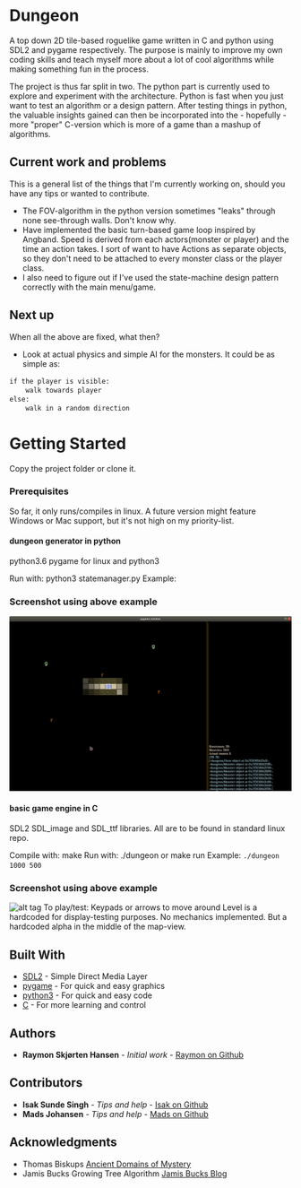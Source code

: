 # Dungeon
A top down 2D tile-based roguelike game written in C and python using SDL2 and pygame respectively.
The purpose is mainly to improve my own coding skills and teach myself more about a lot of cool algorithms while making something fun in the process.

The project is thus far split in two. The python part is currently used to explore and experiment with the architecture. Python is fast when you just want to test an algorithm or a design pattern. After testing things in python, the valuable insights gained can then be incorporated into the - hopefully - more "proper" C-version which is more of a game than a mashup of algorithms.  

## Current work and problems
This is a general list of the things that I'm currently working on, should you have any tips or wanted to contribute.
* The FOV-algorithm in the python version sometimes "leaks" through none see-through walls. Don't know why.
* Have implemented the basic turn-based game loop inspired by Angband. Speed is derived from each actors(monster or player) and the time an action takes. I sort of want to have Actions as separate objects, so they don't need to be attached to every monster class or the player class.
* I also need to figure out if I've used the state-machine design pattern correctly with the main menu/game. 
## Next up
When all the above are fixed, what then?
* Look at actual physics and simple AI for the monsters. It could be as simple as:
```
if the player is visible:
    walk towards player
else:
    walk in a random direction
```

# Getting Started
Copy the project folder or clone it.

### Prerequisites
So far, it only runs/compiles in linux. A future version might feature Windows or Mac support, but it's not high on my priority-list.

#### dungeon generator in python
python3.6
pygame for linux and python3

Run with:
python3 statemanager.py
Example:
### Screenshot using above example
![alt tag](docs/dungeon-python.png)

#### basic game engine in C
SDL2 SDL_image and SDL_ttf libraries. All are to be found in standard linux repo.

Compile with:
make
Run with:
./dungeon <optional width> <optional height>
or
make run
Example:
```./dungeon 1000 500```
### Screenshot using above example
![alt tag](docs/dungeon-c.png)
To play/test:
Keypads or arrows to move around
Level is a hardcoded for display-testing purposes. No mechanics implemented. But a hardcoded alpha in the middle of the map-view. 

## Built With
* [SDL2](https://www.libsdl.org/download-2.0.php) - Simple Direct Media Layer
* [pygame](http://www.pygame.org) - For quick and easy graphics
* [python3](https://www.python.org/download/releases/3.0/) - For quick and easy code
* [C](https://en.wikipedia.org/wiki/C_(programming_language)) - For more learning and control

## Authors
* **Raymon Skjørten Hansen** - *Initial work* - [Raymon on Github](https://github.com/raymonshansen)

## Contributors
* **Isak Sunde Singh** - *Tips and help* - [Isak on Github](https://github.com/IsakSundeSingh)
* **Mads Johansen** - *Tips and help* - [Mads on Github](https://github.com/MaxJohansen)

## Acknowledgments
* Thomas Biskups [Ancient Domains of Mystery](wwww.adom.de)
* Jamis Bucks Growing Tree Algorithm [Jamis Bucks Blog](http://weblog.jamisbuck.org/2011/1/27/maze-generation-growing-tree-algorithm)